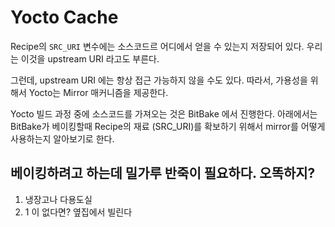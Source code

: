 # Yocto Cache

Recipe의 `SRC_URI` 변수에는 소스코드르 어디에서 얻을 수 있는지 저장되어 있다. 
우리는 이것을 upstream URI 라고도 부른다.

그런데, upstream URI 에는 항상 접근 가능하지 않을 수도 있다.
따라서, 가용성을 위해서 Yocto는 Mirror 매커니즘을 제공한다.

Yocto 빌드 과정 중에 소스코드를 가져오는 것은 BitBake 에서 진행한다.
아래에서는 BitBake가 베이킹할때 Recipe의 재료 (SRC_URI)를 확보하기 위해서
mirror를 어떻게 사용하는지 알아보기로 한다.

## 베이킹하려고 하는데 밀가루 반죽이 필요하다. 오똑하지?
1. 냉장고나 다용도실
2. 1 이 없다면? 옆집에서 빌린다

